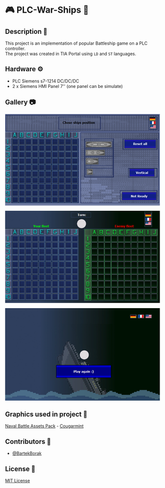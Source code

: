 # 🎮 PLC-War-Ships 🚢

## Description 📜

This project is an implementation of popular Battleship game on a PLC controller. <br />
The project was created in TIA Portal using `LD` and `ST` languages. <br />

## Hardware ⚙️

* PLC Siemens s7-1214 DC/DC/DC
* 2 x Siemens HMI Panel 7'' (one panel can be simulate)

## Gallery 📷

<p align="center">
  <img src="Gallery/stage1.png">
</p>

<p align="center">
  <img src="Gallery/stage2.png">
</p>

<p align="center">
  <img src="Gallery/stage3.png">
</p>

## Graphics used in project 🎨

[Naval Battle Assets Pack](https://opengameart.org/content/naval-battle-assets-pack) - [Cougarmint](https://opengameart.org/users/cougarmint)

## Contributors 🤝

- [@BartekBorak](https://github.com/BartekBorak)

## License 📄

[MIT License](LICENSE)
